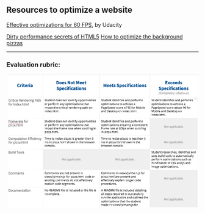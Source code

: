 ## Resources to optimize a website

[Effective optimizations for 60 FPS](https://github.com/udacity/fend-office-hours/tree/master/Web%20Optimization/Effective%20Optimizations%20for%2060%20FPS), by Udacity

<a href="https://www.youtube.com/watch?v=t8x40JXUeWA" target="_blank">
Dirty performance secrets of HTML5</a>

<a href="https://discussions.udacity.com/t/project-4-how-do-i-optimize-the-background-pizzas-for-loop/36302" target="_blank">
How to optimize the background pizzas</a>

----------------------------------------------------

### Evaluation rubric: 

<img src="img/optimization.png">
